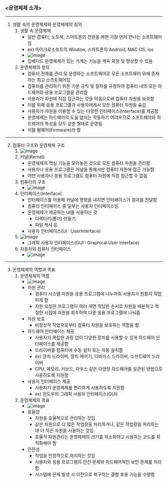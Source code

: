 ### <운영체제 소개>
- - -
1. 생활 속의 운영체제와 운영체제의 정의
   1) 생활 속 운영체제
      - 일반 컴퓨터, 노트북, 스마트폰의 전원을 켜면 가장 먼저 만나는 소프트웨어임
      - ex) 마이크로소프트의 Window, 스마트폰의 Android, MAC OS, ios
      - ![image](https://github.com/user-attachments/assets/4e5ce2ca-5b06-4993-a552-2ece55dd3e03)
      - 임베디드 운영체제가 있는 기계는 기능을 계속 확장 및 향상할 수 있음
   2) 운영체제의 정의
      - 컴퓨터 전체를 관리 및 운영하는 소프트웨어로 모든 소프트웨어 위에 존재하는 최고 소프트웨어임
      - 컴퓨터를 관리하기 위한 기본 규칙 및 절차를 규정하여 컴퓨터 내의 모든 하드웨어와 응용 프로그램을 관리함
      - 사용자가 자원에 직접 접근하는 것을 막음으로써 컴퓨터 자원을 보호함
      - 이를 위해 응용 프로그램과 사용자에게서 모든 컴퓨터 자원을 숨김
      - 사용자가 자원을 이용할 수 있는 다양한 인터페이스(Interface)를 제공함
      - 운영체제는 하드웨어의 도움 없이는 작동하기 어려우므로 소프트웨어와 하드웨어의 특성을 모두 갖춘 형태로 운영됨
      - 이를 펌웨어(Firmware)라 함
- - -
2. 컴퓨터 구조와 운영체제 구조
   1) ![image](https://github.com/user-attachments/assets/221626e4-b589-498a-b99c-31fdd00d2181)
   2) 커널(Kernel)
      - 운영체제의 핵심 기능을 모아놓은 것으로 모든 컴퓨터 자원을 관리함
      - 사용자나 응용 프로그램은 커널을 통해서만 컴퓨터 자원에 접근 가능함
      - 어떤 사용자나 응용 프로그램도 컴퓨터 자원에 직접 접근할 수 없음
   3) 컴퓨터의 구조
      - ![image](https://github.com/user-attachments/assets/c3edae58-1c2c-4124-a3eb-8d59855cbdd9)
   4) 인터페이스(Interface)
      - 인터페이스를 이용해 커널에 명령을 내리면 인터페이스가 결과를 전달함
      - 컴퓨터 인터페이스 중 일부는 사용자 인터페이스임
      - 운영체제가 제공하는 UI를 사용하는 것
        - 디렉터리(폴더) 만들기
        - 파일 복사 등
      - 사용자 인터페이스(UI : UserInterface)
   5) ![image](https://github.com/user-attachments/assets/9b8b4907-ff20-4c04-adce-26fac0e43828)
      - 그래픽 사용자 인터페이스(GUI : Graphical User Interface)
   6) 자동차와 컴퓨터 인터페이스
      - ![image](https://github.com/user-attachments/assets/78682f0a-aaed-4483-8a28-9df1c73a7c23)
- - -
3. 운영체제의 역할과 목표
   1) 운영체제의 역할
      - ![image](https://github.com/user-attachments/assets/2eabed2b-6132-49ba-b58c-d3191af45aa8)
      - 자원 관리
        - 컴퓨터 시스템 자원을 응용 프로그램에 나누어줘 사용자가 원활히 작업하게 함
        - 자원 요청한 프로그램이 여러 개면 적당한 순서로 자원을 배분하고 적절한 시점에 자원을 회수하여 다른 응용 프로그램에 나눠줌
      - 자원 보호
        - 비정상적 작업으로부터 컴퓨터 자원을 보호하는 역할을 함
      - 하드웨어 인터페이스 제공
        - 사용자가 복잡한 과장 없이 다양한 장치를 사용할 수 있게 하드웨어 인터페이스를 제공함
        - 드라이버를 컴퓨터에 수동 설치 또는 자동 설치함
        - ex) 장치 드라이버, 장치 제어기, 디바이스 드라이버, 소프트웨어 드라이버
        - CPU, 메모리, 키보드, 마우스 같은 다양한 하드웨어를 일관된 방법으로 사용하도록 지원함
      - 사용자 인터페이스 제공
        - 사용자가 운영체제를 편리하게 사용하도록 지원함
        - ex) 윈도우의 그래픽 사용자 인터페이스(GUI)
   2) 운영체제의 목표
      - ![image](https://github.com/user-attachments/assets/3c766914-25e3-433b-8e37-55d5f32d0b37)
      - 효율성
        - 자원을 효율적으로 관리하는 것임
        - 같은 자원으로 더 많은 작업량을 처리하거나, 같은 작업량을 처리하는 데 더 적은 자원을 사용하는 것임
        - 효율적 자원관리는 운영체제의 크기를 최소화하고 사용하는 코드를 최적화해야 함
      - 안전성
        - 작업을 안정적으로 처리하는 것임
        - 사용자와 응용 프로그램의 안전 문제와 하드웨어적인 보안 문제를 처리함
        - 시스템에 문제 발생 시 이전으로 복구하는 결함 포용 기능을 수행함
